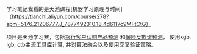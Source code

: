 学习笔记我看的是天池课程[机器学习原理与时间]（https://tianchi.aliyun.com/course/278?spm=5176.21206777.J_7877492310.18.4d6117c9MFtCtG）

项目是天池学习赛，包括[银行客户认购产品预测](https://tianchi.aliyun.com/competition/entrance/531993/introduction?spm=5176.12281925.0.0.414c71375zwicY)
和[保险反欺诈预测](https://tianchi.aliyun.com/competition/entrance/531994/introduction?spm=5176.12281925.0.0.414c71375zwicY)，
使用xgb, lgb, ctb主流工具库计算, 并对算法融合以及使用交叉验证策略。
